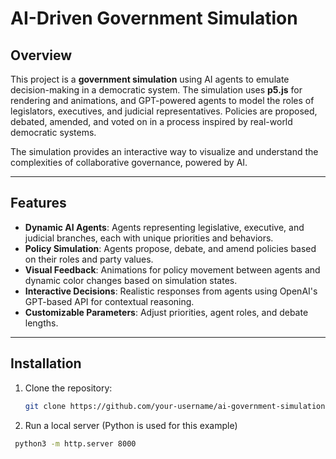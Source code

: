 # AI-Driven Government Simulation

## Overview
This project is a **government simulation** using AI agents to emulate decision-making in a democratic system. The simulation uses **p5.js** for rendering and animations, and GPT-powered agents to model the roles of legislators, executives, and judicial representatives. Policies are proposed, debated, amended, and voted on in a process inspired by real-world democratic systems.

The simulation provides an interactive way to visualize and understand the complexities of collaborative governance, powered by AI.

---

## Features
- **Dynamic AI Agents**: Agents representing legislative, executive, and judicial branches, each with unique priorities and behaviors.
- **Policy Simulation**: Agents propose, debate, and amend policies based on their roles and party values.
- **Visual Feedback**: Animations for policy movement between agents and dynamic color changes based on simulation states.
- **Interactive Decisions**: Realistic responses from agents using OpenAI's GPT-based API for contextual reasoning.
- **Customizable Parameters**: Adjust priorities, agent roles, and debate lengths.

---

## Installation
1. Clone the repository:
   ```bash
   git clone https://github.com/your-username/ai-government-simulation.git

2. Run a local server (Python is used for this example)
  ```bash
   python3 -m http.server 8000
